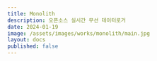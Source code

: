 ```yaml
---
title: Monolith
description: 오픈소스 실시간 무선 데이터로거
date: 2024-01-19
image: /assets/images/works/monolith/main.jpg
layout: docs
published: false
---
```



